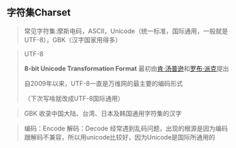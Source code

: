 <h2>字符集Charset</h2>

> 常见字符集:摩斯电码，ASCII，Unicode（统一标准，国际通用，一般就是UTF-8），GBK（汉字国家用得多）




>UTF-8
>
>**8-bit Unicode Transformation Format**  最初由[肯·汤普逊](https://zh.wikipedia.org/wiki/肯·汤普逊)和[罗布·派克](https://zh.wikipedia.org/w/index.php?title=罗布·派克&action=edit&redlink=1)提出
>
>自2009年以来，UTF-8一直是万维网的最主要的编码形式
>
>（下次写啥就改成UTF-8国际通用）




>GBK
>收录中国大陆、台湾、日本及韩国通用字符集的汉字


>编码：Encode
>解码：Decode
>经常遇到乱码问题，出现的根源是因为编码跟解码不兼容，所以用unicode比较好，因为Unicode是国际所通用的